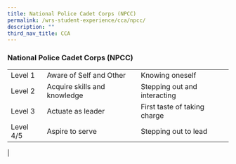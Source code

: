 ```yaml
---
title: National Police Cadet Corps (NPCC)
permalink: /wrs-student-experience/cca/npcc/
description: ""
third_nav_title: CCA
---
```

### **National Police Cadet Corps (NPCC)**


|  |  |  |
|---|---|---|
| Level 1 | Aware of Self and Other | Knowing oneself |
| Level 2 | Acquire skills and knowledge | Stepping out and interacting |
| Level 3 | Actuate as leader | First taste of taking charge |
| Level 4/5 | Aspire to serve | Stepping out to lead |
|